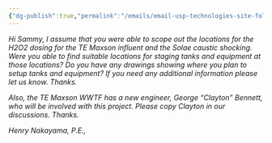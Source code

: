 ```yaml
---
{"dg-publish":true,"permalink":"/emails/email-usp-technologies-site-followup-discussion-24-jan-2025/","noteIcon":"","created":"2025-07-07T14:23:44.314-05:00"}
---
```



*Hi Sammy, I assume that you were able to scope out the locations for the H2O2 dosing for the TE Maxson influent and the Solae caustic shocking. Were you able to find suitable locations for staging tanks and equipment at those locations? Do you have any drawings showing where you plan to setup tanks and equipment? If you need any additional information please let us know. Thanks.*

*Also, the TE Maxson WWTF has a new engineer, George “Clayton” Bennett, who will be involved with this project. Please copy Clayton in our discussions. Thanks.*

*Henry Nakayama, P.E.,*